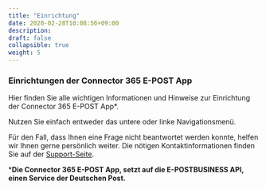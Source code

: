 ```yaml
---
title: "Einrichtung"
date: 2020-02-28T10:08:56+09:00
description: 
draft: false
collapsible: true
weight: 5
---
```

### Einrichtungen der Connector 365 E-POST App

Hier finden Sie alle wichtigen Informationen und Hinweise zur Einrichtung der Connector 365 E-POST App*.

Nutzen Sie einfach entweder das untere oder linke Navigationsmenü.

Für den Fall, dass Ihnen eine Frage nicht beantwortet werden konnte, helfen wir Ihnen gerne persönlich weiter. Die nötigen Kontaktinformationen finden Sie auf der [Support-Seite](de-de/apps/e-post/help-support/).



***Die Connector 365 E-POST App, setzt auf die E-POSTBUSINESS API, einen Service der Deutschen Post.**